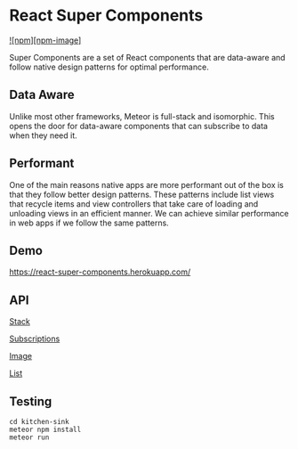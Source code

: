 # React Super Components

[![npm][npm-image]][npm-url]

[npm-url]: https://npmjs.org/package/react-super-component

Super Components are a set of React components that are data-aware and follow native design patterns for optimal performance.

## Data Aware
Unlike most other frameworks, Meteor is full-stack and isomorphic. This opens the door for data-aware components that can subscribe to data when they need it.

## Performant
One of the main reasons native apps are more performant out of the box is that they follow better design patterns. These patterns include list views that recycle items and view controllers that take care of loading and unloading views in an efficient manner. We can achieve similar performance in web apps if we follow the same patterns.

## Demo
https://react-super-components.herokuapp.com/

## API

[Stack](docs/stack.md)

[Subscriptions](docs/subscriptions.md)

[Image](docs/image.md)

[List](docs/list.md)

## Testing
```
cd kitchen-sink
meteor npm install
meteor run
```
